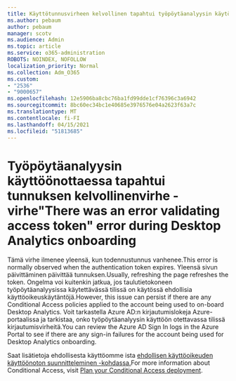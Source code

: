 ```yaml
---
title: Käyttötunnusvirheen kelvollinen tapahtui työpöytäanalyysin käytön aikana
ms.author: pebaum
author: pebaum
manager: scotv
ms.audience: Admin
ms.topic: article
ms.service: o365-administration
ROBOTS: NOINDEX, NOFOLLOW
localization_priority: Normal
ms.collection: Adm_O365
ms.custom:
- "2536"
- "9000657"
ms.openlocfilehash: 12e5906ba8cbc76ba1fd99dde1cf76396c3a6942
ms.sourcegitcommit: 8bc60ec34bc1e40685e3976576e04a2623f63a7c
ms.translationtype: MT
ms.contentlocale: fi-FI
ms.lasthandoff: 04/15/2021
ms.locfileid: "51813685"
---
```

# <a name="there-was-an-error-validating-access-token-error-during-desktop-analytics-onboarding"></a><span data-ttu-id="c998c-102">Työpöytäanalyysin käyttöönottaessa tapahtui tunnuksen kelvollinenvirhe -virhe</span><span class="sxs-lookup"><span data-stu-id="c998c-102">"There was an error validating access token" error during Desktop Analytics onboarding</span></span>

<span data-ttu-id="c998c-103">Tämä virhe ilmenee yleensä, kun todennustunnus vanhenee.</span><span class="sxs-lookup"><span data-stu-id="c998c-103">This error is normally observed when the authentication token expires.</span></span> <span data-ttu-id="c998c-104">Yleensä sivun päivittäminen päivittää tunnuksen.</span><span class="sxs-lookup"><span data-stu-id="c998c-104">Usually, refreshing the page refreshes the token.</span></span> <span data-ttu-id="c998c-105">Ongelma voi kuitenkin jatkua, jos taulutietokoneen työpöytäanalyysissa käytettävässä tilissä on käytössä ehdollisia käyttöoikeuskäytäntöjä.</span><span class="sxs-lookup"><span data-stu-id="c998c-105">However, this issue can persist if there are any Conditional Access policies applied to the account being used to on-board Desktop Analytics.</span></span> <span data-ttu-id="c998c-106">Voit tarkastella Azure AD:n kirjautumislokeja Azure-portaalissa ja tarkistaa, onko työpöytäanalyysin käyttöön otettavassa tilissä kirjautumisvirheitä.</span><span class="sxs-lookup"><span data-stu-id="c998c-106">You can review the Azure AD Sign In logs in the Azure Portal to see if there are any sign-in failures for the account being used for Desktop Analytics onboarding.</span></span>

<span data-ttu-id="c998c-107">Saat lisätietoja ehdollisesta käyttöomme ista [ehdollisen käyttöoikeuden käyttöönoton suunnitteleminen -kohdassa.](https://docs.microsoft.com/azure/active-directory/conditional-access/plan-conditional-access)</span><span class="sxs-lookup"><span data-stu-id="c998c-107">For more information about Conditional Access, visit [Plan your Conditional Access deployment](https://docs.microsoft.com/azure/active-directory/conditional-access/plan-conditional-access).</span></span>